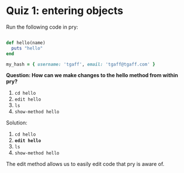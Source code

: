 # Quiz 1: entering objects

Run the following code in pry:
```ruby

def hello(name)
  puts "hello"
end

my_hash = { username: 'tgaff', email: 'tgaff@tgaff.com' }

```

**Question: How can we make changes to the hello method from within pry?**

1. `cd hello`
2. `edit hello`
3. `ls`
4. `show-method hello`



















































Solution:

1. `cd hello`
2. **`edit hello`**
3. `ls`
4. `show-method hello`

The edit method allows us to easily edit code that pry is aware of.
